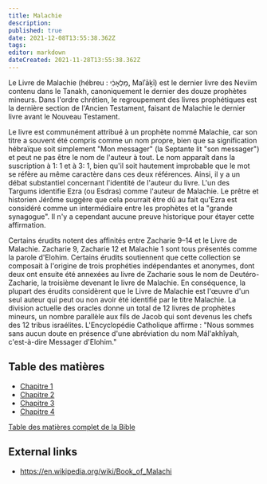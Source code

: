 ```yaml
---
title: Malachie
description: 
published: true
date: 2021-12-08T13:55:38.362Z
tags: 
editor: markdown
dateCreated: 2021-11-28T13:55:38.362Z
---
```


Le Livre de Malachie (hébreu : מַלְאָכִ֔י, Malʾāḵī) est le dernier livre des Neviim contenu dans le Tanakh, canoniquement le dernier des douze prophètes mineurs. Dans l'ordre chrétien, le regroupement des livres prophétiques est la dernière section de l'Ancien Testament, faisant de Malachie le dernier livre avant le Nouveau Testament.

Le livre est communément attribué à un prophète nommé Malachie, car son titre a souvent été compris comme un nom propre, bien que sa signification hébraïque soit simplement "Mon messager" (la Septante lit "son messager") et peut ne pas être le nom de l'auteur à tout. Le nom apparaît dans la suscription à 1: 1 et à 3: 1, bien qu'il soit hautement improbable que le mot se réfère au même caractère dans ces deux références. Ainsi, il y a un débat substantiel concernant l'identité de l'auteur du livre. L'un des Targums identifie Ezra (ou Esdras) comme l'auteur de Malachie. Le prêtre et historien Jérôme suggère que cela pourrait être dû au fait qu'Ezra est considéré comme un intermédiaire entre les prophètes et la "grande synagogue". Il n'y a cependant aucune preuve historique pour étayer cette affirmation.

Certains érudits notent des affinités entre Zacharie 9–14 et le Livre de Malachie. Zacharie 9, Zacharie 12 et Malachie 1 sont tous présentés comme la parole d'Elohim. Certains érudits soutiennent que cette collection se composait à l'origine de trois prophéties indépendantes et anonymes, dont deux ont ensuite été annexées au livre de Zacharie sous le nom de Deutéro-Zacharie, la troisième devenant le livre de Malachie. En conséquence, la plupart des érudits considèrent que le Livre de Malachie est l'œuvre d'un seul auteur qui peut ou non avoir été identifié par le titre Malachie. La division actuelle des oracles donne un total de 12 livres de prophètes mineurs, un nombre parallèle aux fils de Jacob qui sont devenus les chefs des 12 tribus israélites. L'Encyclopédie Catholique affirme : "Nous sommes sans aucun doute en présence d'une abréviation du nom Mál'akhîyah, c'est-à-dire Messager d'Elohim."

## Table des matières

- [Chapitre 1](/fr/Bible/Malachi/1)
- [Chapitre 2](/fr/Bible/Malachi/2)
- [Chapitre 3](/fr/Bible/Malachi/3)
- [Chapitre 4](/fr/Bible/Malachi/4)


[Table des matières complet de la Bible](/fr/index/bible)


## External links

- https://en.wikipedia.org/wiki/Book_of_Malachi